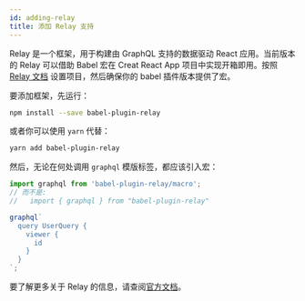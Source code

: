 ```yaml
---
id: adding-relay
title: 添加 Relay 支持
---
```


Relay 是一个框架，用于构建由 GraphQL 支持的数据驱动 React 应用。当前版本的 Relay 可以借助 Babel 宏在 Creat React App 项目中实现开箱即用。按照 [Relay 文档](https://facebook.github.io/relay/) 设置项目，然后确保你的 babel 插件版本提供了宏。

要添加框架，先运行：

```sh
npm install --save babel-plugin-relay
```

或者你可以使用 `yarn` 代替：

```sh
yarn add babel-plugin-relay
```

然后，无论在何处调用 `graphql` 模版标签，都应该引入宏：

```js
import graphql from 'babel-plugin-relay/macro';
// 而不是:
//   import { graphql } from "babel-plugin-relay"

graphql`
  query UserQuery {
    viewer {
      id
    }
  }
`;
```

要了解更多关于 Relay 的信息，请查阅[官方文档](https://facebook.github.io/relay/)。
